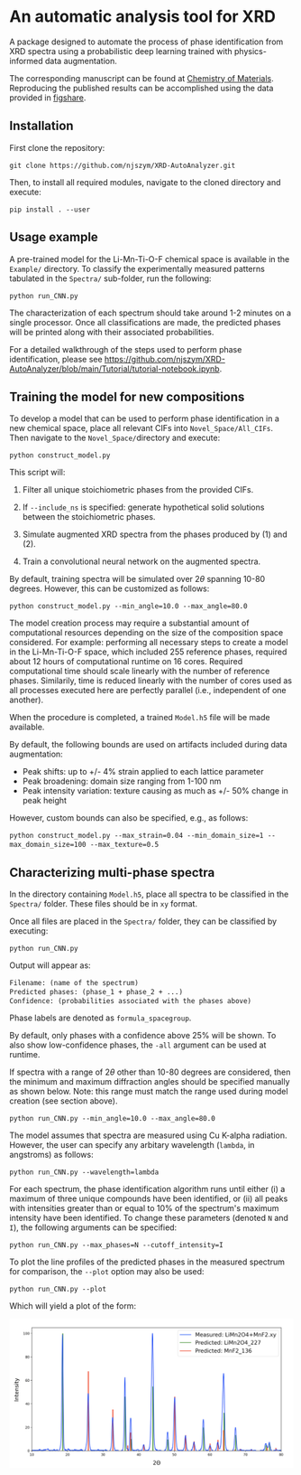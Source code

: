 # An automatic analysis tool for XRD

A package designed to automate the process of phase identification from XRD spectra using a probabilistic deep learning trained with physics-informed data augmentation.

The corresponding manuscript can be found at [Chemistry of Materials](https://pubs.acs.org/doi/full/10.1021/acs.chemmater.1c01071). Reproducing the published results can be accomplished using the data provided in [figshare](https://figshare.com/s/69030545b8020de35633).

## Installation

First clone the repository:

```
git clone https://github.com/njszym/XRD-AutoAnalyzer.git
```

Then, to install all required modules, navigate to the cloned directory and execute:

```
pip install . --user
```

## Usage example

A pre-trained model for the Li-Mn-Ti-O-F chemical space is available in the ```Example/``` directory. To classify the experimentally measured patterns tabulated in the ```Spectra/``` sub-folder, run the following:

```
python run_CNN.py
```

The characterization of each spectrum should take around 1-2 minutes on a single processor. Once all classifications are made, the predicted phases will be printed along with their associated probabilities.

For a detailed walkthrough of the steps used to perform phase identification, please see https://github.com/njszym/XRD-AutoAnalyzer/blob/main/Tutorial/tutorial-notebook.ipynb.

## Training the model for new compositions

To develop a model that can be used to perform phase identification in a new chemical space, place all relevant CIFs into ```Novel_Space/All_CIFs```. Then navigate to the ```Novel_Space/```directory and execute:

```
python construct_model.py
```

This script will:

1) Filter all unique stoichiometric phases from the provided CIFs.

2) If ```--include_ns``` is specified: generate hypothetical solid solutions between the stoichiometric phases.

3) Simulate augmented XRD spectra from the phases produced by (1) and (2).

4) Train a convolutional neural network on the augmented spectra.

By default, training spectra will be simulated over 2$\theta$ spanning 10-80 degrees. However, this can be customized as follows:

```
python construct_model.py --min_angle=10.0 --max_angle=80.0
```

The model creation process may require a substantial amount of computational resources depending on the size of the composition space considered. For example: performing all necessary steps to create a model in the Li-Mn-Ti-O-F space, which included 255 reference phases, required about 12 hours of computational runtime on 16 cores. Required computational time should scale linearly with the number of reference phases. Similarily, time is reduced linearly with the number of cores used as all processes executed here are perfectly parallel (i.e., independent of one another).

When the procedure is completed, a trained ```Model.h5``` file will be made available. 

By default, the following bounds are used on artifacts included during data augmentation:

* Peak shifts: up to +/- 4% strain applied to each lattice parameter
* Peak broadening: domain size ranging from 1-100 nm
* Peak intensity variation: texture causing as much as +/- 50% change in peak height

However, custom bounds can also be specified, e.g., as follows:

```
python construct_model.py --max_strain=0.04 --min_domain_size=1 --max_domain_size=100 --max_texture=0.5
```

## Characterizing multi-phase spectra

In the directory containing ```Model.h5```, place all spectra to be classified in the ```Spectra/``` folder. These files should be in ```xy``` format.

Once all files are placed in the ```Spectra/``` folder, they can be classified by executing:

```
python run_CNN.py
```

Output will appear as:

```
Filename: (name of the spectrum)
Predicted phases: (phase_1 + phase_2 + ...)
Confidence: (probabilities associated with the phases above)
```

Phase labels are denoted as ```formula_spacegroup```.

By default, only phases with a confidence above 25% will be shown. To also show low-confidence phases, the ```-all``` argument can be used at runtime.

If spectra with a range of 2$\theta$ other than 10-80 degrees are considered, then the minimum and maximum diffraction angles should be specified manually as shown below. Note: this range must match the range used during model creation (see section above).

```
python run_CNN.py --min_angle=10.0 --max_angle=80.0
```

The model assumes that spectra are measured using Cu K-alpha radiation. However, the user can specify any arbitary wavelength (```lambda```, in angstroms) as follows:

```
python run_CNN.py --wavelength=lambda
```

For each spectrum, the phase identification algorithm runs until either (i) a maximum of three unique compounds have been identified, or (ii) all peaks with intensities greater than or equal to 10% of the spectrum's maximum intensity have been identified. To change these parameters (denoted ```N``` and ```I```), the following arguments can be specified:

```
python run_CNN.py --max_phases=N --cutoff_intensity=I
```

To plot the line profiles of the predicted phases in the measured spectrum for comparison, the ```--plot``` option may also be used:

```
python run_CNN.py --plot
```

Which will yield a plot of the form:

![sample](./Example/sample-image.png)

